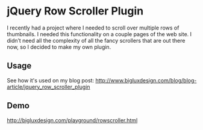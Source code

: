 jQuery Row Scroller Plugin
==========

I recently had a project where I needed to scroll over multiple rows of thumbnails. I needed this functionality on a couple pages of the web site. I didn’t need all the complexity of all the fancy scrollers that are out there now, so I decided to make my own plugin.

Usage
-------

See how it's used on my blog post: http://www.bigluxdesign.com/blog/blog-article/jquery_row_scroller_plugin

Demo
-------
http://bigluxdesign.com/playground/rowscroller.html